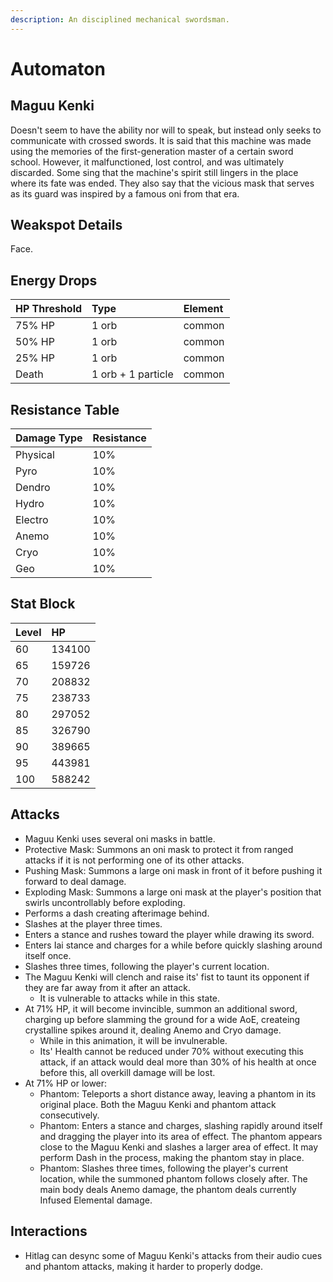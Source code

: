 ```yaml
---
description: An disciplined mechanical swordsman.
---
```


# Automaton

## Maguu Kenki

Doesn't seem to have the ability nor will to speak, but instead only seeks to communicate with crossed swords.
It is said that this machine was made using the memories of the first-generation master of a certain sword school. However, it malfunctioned, lost control, and was ultimately discarded.
Some sing that the machine's spirit still lingers in the place where its fate was ended. They also say that the vicious mask that serves as its guard was inspired by a famous oni from that era.  

## Weakspot Details

Face.

## Energy Drops

| HP Threshold | Type | Element |
| :--- | :--- | :--- |
| 75% HP | 1 orb | common  
| 50% HP | 1 orb | common  
| 25% HP | 1 orb | common   
| Death | 1 orb + 1 particle | common

## Resistance Table

| Damage Type | Resistance |
| :--- | :--- |
| Physical | 10% |
| Pyro | 10% |
| Dendro | 10% |
| Hydro | 10% |
| Electro | 10% |
| Anemo | 10% |
| Cryo | 10% |
| Geo | 10% |

## Stat Block

| Level | HP |
| :--- | :--- |
| 60 | 134100 |
| 65 | 159726 |
| 70 | 208832 |
| 75 | 238733 |
| 80 | 297052 |
| 85 | 326790 |
| 90 | 389665 |
| 95 | 443981 |
| 100 | 588242 |

## Attacks

* Maguu Kenki uses several oni masks in battle.
* Protective Mask: Summons an oni mask to protect it from ranged attacks if it is not performing one of its other attacks.
* Pushing Mask: Summons a large oni mask in front of it before pushing it forward to deal damage.
* Exploding Mask: Summons a large oni mask at the player's position that swirls uncontrollably before exploding.
* Performs a dash creating afterimage behind.
* Slashes at the player three times.
* Enters a stance and rushes toward the player while drawing its sword.
* Enters Iai stance and charges for a while before quickly slashing around itself once.
* Slashes three times, following the player's current location.
* The Maguu Kenki will clench and raise its' fist to taunt its opponent if they are far away from it after an attack. 
  * It is vulnerable to attacks while in this state. 
* At 71% HP, it will become invincible, summon an additional sword, charging up before slamming the ground for a wide AoE, createing crystalline spikes around it, dealing Anemo and Cryo damage.
  * While in this animation, it will be invulnerable.
  * Its' Health cannot be reduced under 70% without executing this attack, if an attack would deal more than 30% of his health at once before this, all overkill damage will be lost.
* At 71% HP or lower:
  * Phantom: Teleports a short distance away, leaving a phantom in its original place. Both the Maguu Kenki and phantom attack consecutively.
  * Phantom: Enters a stance and charges, slashing rapidly around itself and dragging the player into its area of effect. The phantom appears close to the Maguu Kenki and slashes a larger area of effect. It may perform Dash in the process, making the phantom stay in place.
  * Phantom: Slashes three times, following the player's current location, while the summoned phantom follows closely after. The main body deals Anemo damage, the phantom deals currently Infused Elemental damage.

## Interactions

* Hitlag can desync some of Maguu Kenki's attacks from their audio cues and phantom attacks, making it harder to properly dodge.
